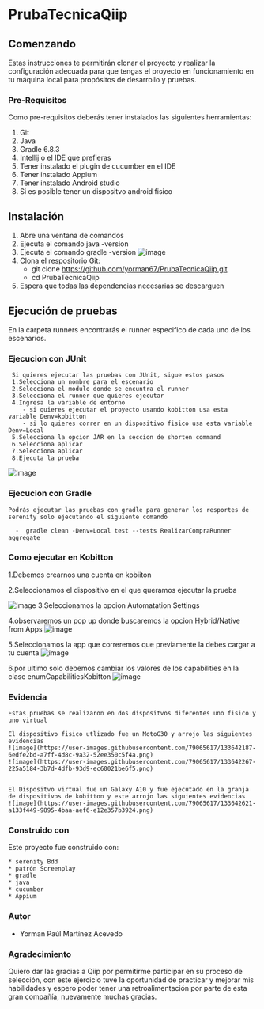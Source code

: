 # PrubaTecnicaQiip

## Comenzando
Estas instrucciones te permitirán clonar el proyecto y realizar la configuración adecuada para que tengas el proyecto en funcionamiento en tu máquina local para propósitos de desarrollo y pruebas.

### Pre-Requisitos
Como pre-requisitos deberás tener instalados las siguientes herramientas:
  1. Git
  2. Java
  3. Gradle 6.8.3
  4. Intellij o el IDE que prefieras
  5. Tener instalado el plugin de cucumber en el IDE
  6. Tener instalado Appium
  7. Tener instalado Android studio
  8. Si es posible tener un dispositvo android fisico

## Instalación
  1. Abre una ventana de comandos
  2. Ejecuta el comando java -version
  3. Ejecuta el comando gradle -version
   ![image](https://user-images.githubusercontent.com/79065617/113531447-6c4fdd00-958e-11eb-90d6-e5c80d955b06.png)
  4. Clona el respositorio
    Git:
       - git clone https://github.com/yorman67/PrubaTecnicaQiip.git
       - cd PrubaTecnicaQiip
   6. Espera que todas las dependencias necesarias se descarguen
      
## Ejecución de pruebas
  En la carpeta  runners encontrarás el runner especifico de cada uno de los escenarios.
### Ejecucion con JUnit
     Si quieres ejecutar las pruebas con JUnit, sigue estos pasos  
     1.Selecciona un nombre para el escenario
     2.Selecciona el modulo donde se encuntra el runner
     3.Selecciona el runner que quieres ejecutar
     4.Ingresa la variable de entorno
        - si quieres ejecutar el proyecto usando kobitton usa esta variable Denv=kobitton
        - si lo quieres correr en un dispositivo fisico usa esta variable Denv=Local
     5.Selecciona la opcion JAR en la seccion de shorten command
     6.Selecciona aplicar
     7.Selecciona aplicar
     8.Ejecuta la prueba
     
  ![image](https://user-images.githubusercontent.com/79065617/133647185-18a356c7-8e28-4133-9dd6-2a51eb66744c.png)

   
### Ejecucion con Gradle
    Podrás ejecutar las pruebas con gradle para generar los resportes de serenity solo ejecutando el siguiente comando
        
      -  gradle clean -Denv=Local test --tests RealizarCompraRunner aggregate
      
### Como ejecutar en Kobitton
  1.Debemos crearnos una cuenta en kobiiton

  2.Seleccionamos el dispositivo en el que queramos ejecutar la prueba
  
  ![image](https://user-images.githubusercontent.com/79065617/133645917-e299ad83-9a24-4a61-b24a-3179b94dbaba.png)
  3.Seleccionamos la opcion Automatation Settings
  
  4.observaremos un pop up donde buscaremos la opcion Hybrid/Native from Apps
  ![image](https://user-images.githubusercontent.com/79065617/133647636-27f2865b-8b05-4c56-afd4-c826b4d0cd57.png)  
  
  5.Seleccionamos la app que correremos que previamente la debes cargar a tu cuenta
  ![image](https://user-images.githubusercontent.com/79065617/133646473-4a48da39-34a5-4759-b55b-75ff4e904045.png)
  
  6.por ultimo solo debemos cambiar los valores de los capabilities en la clase enumCapabilitiesKobitton
  ![image](https://user-images.githubusercontent.com/79065617/133646763-e38495e1-3a24-4532-b79c-b5ed73ea5b7e.png)

### Evidencia
    Estas pruebas se realizaron en dos dispositvos diferentes uno fisico y uno virtual
    
    El dispositivo fisico utlizado fue un MotoG30 y arrojo las siguientes evidencias
    ![image](https://user-images.githubusercontent.com/79065617/133642187-6edfe2bd-a7ff-4d8c-9a32-52ee350c5f4a.png)
    ![image](https://user-images.githubusercontent.com/79065617/133642267-225a5184-3b7d-4dfb-93d9-ec60021be6f5.png)


    El Dispositvo virtual fue un Galaxy A10 y fue ejecutado en la granja de dispositivos de kobitton y este arrojo las siguientes evidencias
    ![image](https://user-images.githubusercontent.com/79065617/133642621-a133f449-9895-4baa-aef6-e12e357b3924.png)

 ### Construido con 
  Este proyecto fue construido con:
  
    * serenity Bdd 
    * patrón Screenplay 
    * gradle
    * java
    * cucumber  
    * Appium
    
 ### Autor
  - Yorman Paúl Martínez Acevedo   

### Agradecimiento
  Quiero dar las gracias a Qiip por permitirme participar en su proceso de selección, con este ejercicio tuve la oportunidad de practicar y mejorar mis habilidades y espero poder tener una retroalimentación por parte de esta gran compañía, nuevamente muchas gracias.


    
